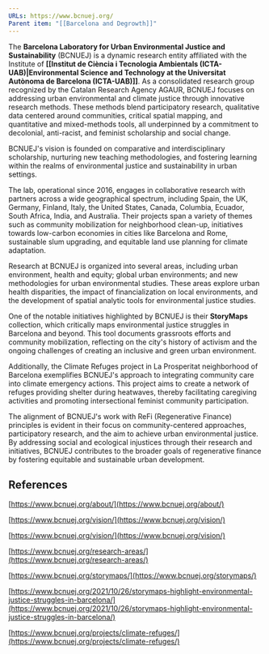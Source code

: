 ```yaml
---
URLs: https://www.bcnuej.org/
Parent item: "[[Barcelona and Degrowth]]"
---
```

The **Barcelona Laboratory for Urban Environmental Justice and Sustainability** (BCNUEJ) is a dynamic research entity affiliated with the Institute of **[[Institut de Ciència i Tecnologia Ambientals (ICTA-UAB)|Environmental Science and Technology at the Universitat Autònoma de Barcelona (ICTA-UAB)]]**. As a consolidated research group recognized by the Catalan Research Agency AGAUR, BCNUEJ focuses on addressing urban environmental and climate justice through innovative research methods. These methods blend participatory research, qualitative data centered around communities, critical spatial mapping, and quantitative and mixed-methods tools, all underpinned by a commitment to decolonial, anti-racist, and feminist scholarship and social change.

BCNUEJ's vision is founded on comparative and interdisciplinary scholarship, nurturing new teaching methodologies, and fostering learning within the realms of environmental justice and sustainability in urban settings. 

The lab, operational since 2016, engages in collaborative research with partners across a wide geographical spectrum, including Spain, the UK, Germany, Finland, Italy, the United States, Canada, Columbia, Ecuador, South Africa, India, and Australia. Their projects span a variety of themes such as community mobilization for neighborhood clean-up, initiatives towards low-carbon economies in cities like Barcelona and Rome, sustainable slum upgrading, and equitable land use planning for climate adaptation.

Research at BCNUEJ is organized into several areas, including urban environment, health and equity; global urban environments; and new methodologies for urban environmental studies. These areas explore urban health disparities, the impact of financialization on local environments, and the development of spatial analytic tools for environmental justice studies.

One of the notable initiatives highlighted by BCNUEJ is their **StoryMaps** collection, which critically maps environmental justice struggles in Barcelona and beyond. This tool documents grassroots efforts and community mobilization, reflecting on the city's history of activism and the ongoing challenges of creating an inclusive and green urban environment. 

Additionally, the Climate Refuges project in La Prosperitat neighborhood of Barcelona exemplifies BCNUEJ's approach to integrating community care into climate emergency actions. This project aims to create a network of refuges providing shelter during heatwaves, thereby facilitating caregiving activities and promoting intersectional feminist community participation.

The alignment of BCNUEJ's work with ReFi (Regenerative Finance) principles is evident in their focus on community-centered approaches, participatory research, and the aim to achieve urban environmental justice. By addressing social and ecological injustices through their research and initiatives, BCNUEJ contributes to the broader goals of regenerative finance by fostering equitable and sustainable urban development. 

## References

[https://www.bcnuej.org/about/](https://www.bcnuej.org/about/)

[https://www.bcnuej.org/vision/](https://www.bcnuej.org/vision/)

[https://www.bcnuej.org/vision/](https://www.bcnuej.org/vision/)

[https://www.bcnuej.org/research-areas/](https://www.bcnuej.org/research-areas/)

[https://www.bcnuej.org/storymaps/](https://www.bcnuej.org/storymaps/)

[https://www.bcnuej.org/2021/10/26/storymaps-highlight-environmental-justice-struggles-in-barcelona/](https://www.bcnuej.org/2021/10/26/storymaps-highlight-environmental-justice-struggles-in-barcelona/)

[https://www.bcnuej.org/projects/climate-refuges/](https://www.bcnuej.org/projects/climate-refuges/)